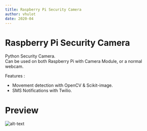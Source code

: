 ```yaml
---
title: Raspberry Pi Security Camera
author: vhulot
date: 2020-04
---
```


# Raspberry Pi Security Camera

Python Security Camera.  
Can be used on both Raspberry Pi with Camera Module, or a normal webcam.

Features :

- Movement detection with OpenCV & Scikit-image.
- SMS Notifications with Twilio.

# Preview

![alt-text](img/demo_raspiSecuCamera.gif "Raspberry Pi Security Camera")
